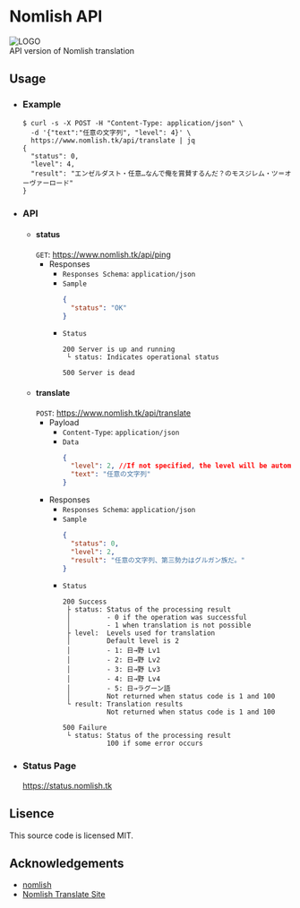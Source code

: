 # Nomlish API
![LOGO](https://i.imgur.com/AEPFCkb.png)  
API version of Nomlish translation

## Usage
- ### Example
  ```console
  $ curl -s -X POST -H "Content-Type: application/json" \
    -d '{"text":"任意の文字列", "level": 4}' \
    https://www.nomlish.tk/api/translate | jq
  {
    "status": 0,
    "level": 4,
    "result": "エンゼルダスト・任意…なんで俺を賞賛するんだ？のモスジレム・ツ＝オーヴァーロード"
  }
  ```
- ### API
  - #### status
    `GET`: https://www.nomlish.tk/api/ping
    - Responses  
      - `Responses Schema`: `application/json`
      - `Sample`  
        ```json
        {
          "status": "OK"
        }
        ```
      - `Status`  
        ```console
        200 Server is up and running
         └ status: Indicates operational status
        ```
        ```console
        500 Server is dead
        ```
  - #### translate
    `POST`: https://www.nomlish.tk/api/translate
    - Payload  
      - `Content-Type`: `application/json`
      - `Data`  
        ```json
        {
          "level": 2, //If not specified, the level will be automatically set to 2
          "text": "任意の文字列"
        }
        ```
    - Responses  
      - `Responses Schema`: `application/json`
      - `Sample`  
        ```json
        {
          "status": 0,
          "level": 2,
          "result": "任意の文字列、第三勢力はグルガン族だ。"
        }
        ```
      - `Status`  
        ```console
        200 Success
         ├ status: Status of the processing result
         │         - 0 if the operation was successful
         │         - 1 when translation is not possible
         ├ level:  Levels used for translation
         │         Default level is 2
         │         - 1: 日→野 Lv1
         │         - 2: 日→野 Lv2
         │         - 3: 日→野 Lv3
         │         - 4: 日→野 Lv4
         │         - 5: 日→ラグーン語
         │         Not returned when status code is 1 and 100
         └ result: Translation results
                   Not returned when status code is 1 and 100
        ```
        ```console
        500 Failure
         └ status: Status of the processing result
                   100 if some error occurs
        ```
- ### Status Page
  https://status.nomlish.tk

## Lisence
This source code is licensed MIT.

## Acknowledgements
- [nomlish](https://github.com/Ancient-Scapes/nomlish)
- [Nomlish Translate Site](http://racing-lagoon.info/)